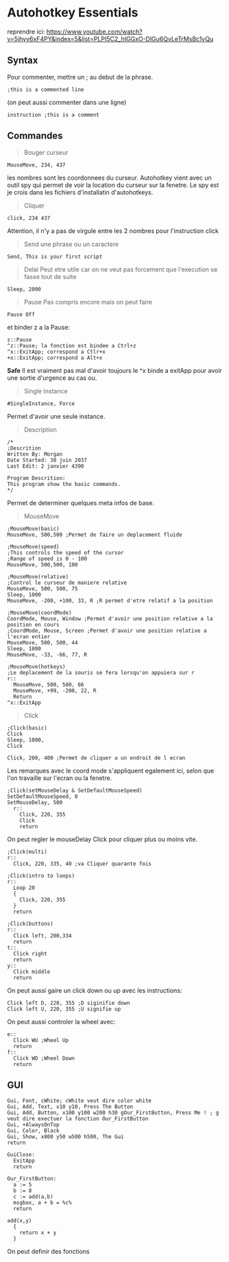 # Autohotkey Essentials

reprendre ici:
https://www.youtube.com/watch?v=5jhyv6xF4PY&index=5&list=PLPI5C2_hIGGxO-DlGu6QvLeTrMsBc1vQu

## Syntax

Pour commenter, mettre un ; au debut de la phrase.
```ahk
;this is a commented line
```
(on peut aussi commenter dans une ligne)
```ahk
instruction ;this is a comment
```

## Commandes

> Bouger curseur
```ahk
MouseMove, 234, 437
```
les nombres sont les coordonnees du curseur.
Autohotkey vient avec un outil spy qui permet de voir la location du curseur sur la fenetre. Le spy est je crois dans les fichiers d'installatin d'autohotkeys.

> Cliquer
```ahk
click, 234 437
```
Attention, il n'y a pas de virgule entre les 2 nombres pour l'instruction click

> Send une phrase ou un caractere
```ahk
Send, This is your first script
```

> Delai
Peut etre utile car on ne veut pas forcement que l'execution se fasse tout de suite
```ahk
Sleep, 2000
```

> Pause
Pas compris encore mais on peut faire
```ahk
Pause Off
```
et binder z a la Pause:
```ahk
z::Pause
^z::Pause; la fonction est bindee a Ctrl+z
^x::ExitApp; correspond a Ctlr+x
+x::ExitApp; correspond a Alt+x
```
**Safe** Il est vraiment pas mal d'avoir toujours le ^x binde a exitApp pour avoir une sortie d'urgence au cas ou.

> Single Instance
```ahk
#SingleInstance, Force
```
Permet d'avoir une seule instance.

> Description
```ahk
/*
;Descrition
Written By: Morgan
Date Started: 30 juin 2037
Last Edit: 2 janvier 4390

Program Descrition:
This program show the basic commands.
*/
```
Permet de determiner quelques meta infos de base.

> MouseMove
```ahk
;MouseMove(basic)
MouseMove, 500,500 ;Permet de faire un deplacement fluide
```
```ahk
;MouseMove(speed)
;This controls the speed of the cursor
;Range of speed is 0 - 100
MouseMove, 500,500, 100
```
```ahk
;MouseMove(relative)
;Control le curseur de maniere relative
MouseMove, 500, 500, 75
Sleep, 1000
MouseMove, -200, +100, 33, R ;R permet d'etre relatif a la position
```
```ahk
;MouseMove(coordMode)
CoordMode, Mouse, Window ;Permet d'avoir une position relative a la position en cours
;CoordMode, Mouse, Screen ;Permet d'avoir une position relative a l'ecran entier
MouseMove, 500, 500, 44
Sleep, 1000
MouseMove, -33, -66, 77, R
```
```ahk
;MouseMove(hotkeys)
;Le deplacement de la souris se fera lorsqu'on appuiera sur r
r::
  MouseMove, 500, 500, 66
  MouseMove, +99, -200, 22, R
  Return
^x::ExitApp
```

> Click
```ahk
;Click(basic)
Click
Sleep, 1000,
Click
```
```ahk
Click, 200, 400 ;Permet de cliquer a un endroit de l ecran
```
Les remarques avec le coord mode s'appliquent egalement ici, selon que l'on travaille sur l'ecran ou la fenetre.
```ahk
;Click(setMouseDelay & SetDefaultMouseSpeed)
SetDefaultMouseSpeed, 0
SetMouseDelay, 500
  r:: 
    Click, 220, 355
    Click
    return
```
On peut regler le mouseDelay Click pour cliquer plus ou moins vite.
```ahk
;Click(multi)
r:: 
  Click, 220, 335, 40 ;va Cliquer quarante fois
```
```ahk
;Click(intro to loops)
r::
  Loop 20
  {
    Click, 220, 355
  }
  return
```
```ahk
;Click(buttons)
r::
  Click left, 200,334
  return
t::
  Click right
  return
y::
  Click middle
  return
```
On peut aussi gaire un click down ou up avec les instructions:
```ahk
Click left D, 220, 355 ;D siginifie down
Click left U, 220, 355 ;U signifie up
```
On peut aussi controler la wheel avec:
```ahk
e::
  Click WU ;Wheel Up
  return
f::
  Click WD ;Wheel Down
  return
```


## GUI
```ahk
Gui, Font, cWhite; cWhite veut dire color white
Gui, Add, Text, x10 y10, Press The Button
Gui, Add, Button, x100 y100 w200 h30 gOur_FirstButton, Press Me ! ; g veut dire exectuer la fonction Our_FirstButton
Gui, +AlwaysOnTop
Gui, Color, Black
Gui, Show, x800 y50 w500 h500, The Gui
return

GuiClose:
  ExitApp
  return

Our_FirstButton:
  a := 5
  b := 8
  c := add(a,b)
  msgbox, a + b = %c%
  return

add(x,y)
  {
    return x + y
  }
```
On peut definir des fonctions